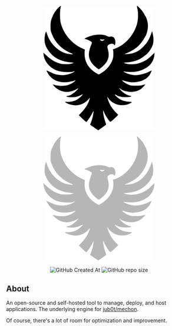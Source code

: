 <div align="center">
<!-- Set Max Width -->
  <div style="width:60%" width="60%">
  
  <!-- Light theme logo (visible in light mode only) -->
  ![Light Theme Logo](./dark-logo.svg#gh-light-mode-only)

  <!-- Dark theme logo (visible in dark mode only) -->
  ![Dark Theme Logo](./light-logo.svg#gh-dark-mode-only)

  <!-- GitHub badges -->
  <img alt="GitHub Created At" src="https://img.shields.io/github/created-at/jub0t/Cancala?style=flat">
  <img alt="GitHub repo size" src="https://img.shields.io/github/repo-size/jub0t/Cancala">
  </div>
</div>


## About

An open-source and self-hosted tool to manage, deploy, and host applications. The underlying engine for [jub0t/mechon](https://github.com/jub0t/mechon).

Of course, there's a lot of room for optimization and improvement.